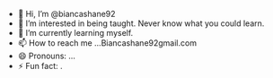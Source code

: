 - 👋 Hi, I’m @biancashane92
- 👀 I’m interested in being taught. Never know what you could learn.
- 🌱 I’m currently learning myself.
- 📫 How to reach me ...Biancashane92gmail.com
- 😄 Pronouns: ...
- ⚡ Fun fact: .

<!---
biancashane92/biancashane92 is a ✨ special ✨ repository because its `README.md` (this file) appears on your GitHub profile.
You can click the Preview link to take a look at your changes.
--->
